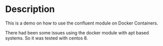 # Description
This is a demo on how to use the confluent module on Docker Containers.

There had been some issues using the docker module with apt based systems. So it was tested with centos 8.
